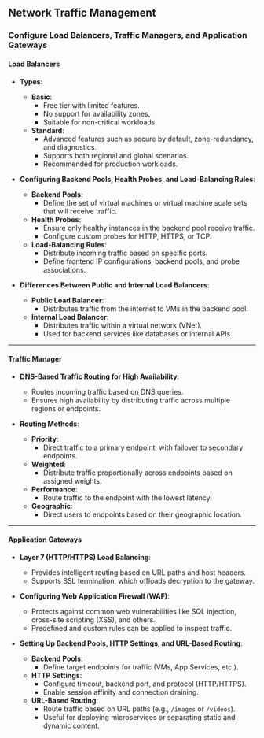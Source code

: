 ## **Network Traffic Management**

### **Configure Load Balancers, Traffic Managers, and Application Gateways**

#### **Load Balancers**

- **Types**:
  - **Basic**:
    - Free tier with limited features.
    - No support for availability zones.
    - Suitable for non-critical workloads.
  - **Standard**:
    - Advanced features such as secure by default, zone-redundancy, and diagnostics.
    - Supports both regional and global scenarios.
    - Recommended for production workloads.

- **Configuring Backend Pools, Health Probes, and Load-Balancing Rules**:
  - **Backend Pools**:
    - Define the set of virtual machines or virtual machine scale sets that will receive traffic.
  - **Health Probes**:
    - Ensure only healthy instances in the backend pool receive traffic.
    - Configure custom probes for HTTP, HTTPS, or TCP.
  - **Load-Balancing Rules**:
    - Distribute incoming traffic based on specific ports.
    - Define frontend IP configurations, backend pools, and probe associations.

- **Differences Between Public and Internal Load Balancers**:
  - **Public Load Balancer**:
    - Distributes traffic from the internet to VMs in the backend pool.
  - **Internal Load Balancer**:
    - Distributes traffic within a virtual network (VNet).
    - Used for backend services like databases or internal APIs.

---

#### **Traffic Manager**

- **DNS-Based Traffic Routing for High Availability**:
  - Routes incoming traffic based on DNS queries.
  - Ensures high availability by distributing traffic across multiple regions or endpoints.

- **Routing Methods**:
  - **Priority**:
    - Direct traffic to a primary endpoint, with failover to secondary endpoints.
  - **Weighted**:
    - Distribute traffic proportionally across endpoints based on assigned weights.
  - **Performance**:
    - Route traffic to the endpoint with the lowest latency.
  - **Geographic**:
    - Direct users to endpoints based on their geographic location.

---

#### **Application Gateways**

- **Layer 7 (HTTP/HTTPS) Load Balancing**:
  - Provides intelligent routing based on URL paths and host headers.
  - Supports SSL termination, which offloads decryption to the gateway.

- **Configuring Web Application Firewall (WAF)**:
  - Protects against common web vulnerabilities like SQL injection, cross-site scripting (XSS), and others.
  - Predefined and custom rules can be applied to inspect traffic.

- **Setting Up Backend Pools, HTTP Settings, and URL-Based Routing**:
  - **Backend Pools**:
    - Define target endpoints for traffic (VMs, App Services, etc.).
  - **HTTP Settings**:
    - Configure timeout, backend port, and protocol (HTTP/HTTPS).
    - Enable session affinity and connection draining.
  - **URL-Based Routing**:
    - Route traffic based on URL paths (e.g., `/images` or `/videos`).
    - Useful for deploying microservices or separating static and dynamic content.

